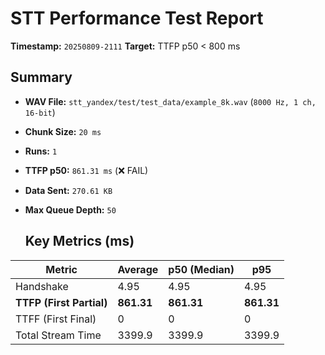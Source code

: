 # STT Performance Test Report
   
   **Timestamp:** `20250809-2111`
   **Target:** TTFP p50 < 800 ms
   
   ## Summary
- **WAV File:** `stt_yandex/test/test_data/example_8k.wav` (`8000 Hz, 1 ch, 16-bit`)
- **Chunk Size:** `20 ms`
- **Runs:** `1`
- **TTFP p50:** `861.31 ms` (❌ FAIL)
- **Data Sent:** `270.61 KB`
- **Max Queue Depth:** `50`
   
   ## Key Metrics (ms)
| Metric         | Average | p50 (Median) | p95          |
|----------------|---------|--------------|--------------|
| Handshake      | 4.95 | 4.95 | 4.95 |
| **TTFP (First Partial)** | **861.31** | **861.31** | **861.31** |
| TTFF (First Final) | 0 | 0 | 0 |
| Total Stream Time| 3399.9 | 3399.9 | 3399.9 |

